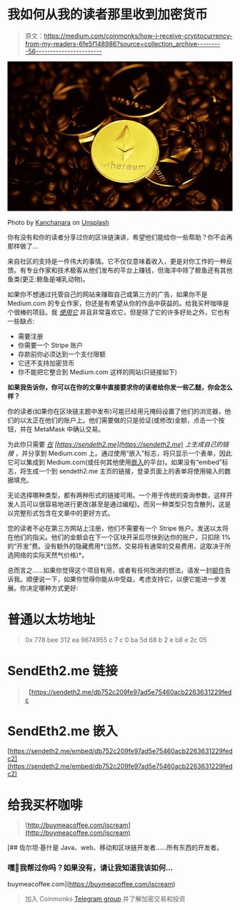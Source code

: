 # 我如何从我的读者那里收到加密货币

> 原文：<https://medium.com/coinmonks/how-i-receive-cryptocurrency-from-my-readers-6fe5f148986?source=collection_archive---------56----------------------->

![](img/85966f48d6ee06bc96aa26544878b091.png)

Photo by [Kanchanara](https://unsplash.com/@kanchanara?utm_source=medium&utm_medium=referral) on [Unsplash](https://unsplash.com?utm_source=medium&utm_medium=referral)

你有没有和你的读者分享过你的区块链演讲，希望他们能给你一些帮助？你不会再那样做了…

来自社区的支持是一件伟大的事情。它不仅仅意味着收入，更是对你工作的一种反馈。有专业作家和技术极客从他们发布的平台上赚钱，但海洋中除了鲸鱼还有其他鱼类(更正:鲸鱼是哺乳动物)。

如果你不想通过托管自己的网站来赚取自己或第三方的广告，如果你不是 Medium.com 的专业作家，你还是有希望从你的作品中获益的。给我买杯咖啡是个很棒的项目。我 [*使用它*](http://buymeacoffee.com/iscream) 并且非常喜欢它，但是除了它的许多好处之外，它也有一些缺点:

*   需要注册
*   你需要一个 Stripe 账户
*   存款前你必须达到一个支付限额
*   它还不支持加密货币
*   你不能把它整合到 Medium.com 这样的网站(只链接如下)

**如果我告诉你，你可以在你的文章中直接要求你的读者给你发一些乙醚，你会怎么样？**

你的读者(如果你在区块链主题中发布)可能已经用元掩码设置了他们的浏览器，他们的以太正在他们的账户上。他们需要做的只是验证(或修改)金额，点击一个按钮，并在 MetaMask 中确认交易。

为此你只需要 [*在*](https://sendeth2.me/generate) *[https://sendeth2.me](https://sendeth2.me) 上生成自己的链接* ，并分享到 Medium.com 上。通过使用“嵌入”标志，将只显示一个表单，因此它可以集成到 Medium.com(或任何其他使用[嵌入](https://embed.ly)的平台)。如果没有“embed”标志，将生成一个到 sendeth2.me 主页的链接，登录页面上的表单将使用输入的数据填充。

无论选择哪种类型，都有两种形式的链接可用。一个用于传统的查询参数，这样开发人员可以很容易地进行更改(甚至是通过编程)。而另一种类型只包含散列，这是以完整形式包含在文章中的更好方式。

您的读者不必在第三方网站上注册，他们不需要有一个 Stripe 帐户。发送以太将在他们的指尖。他们的金额会在下一个区块开采后尽快到达你的账户，只扣除 1%的“开发”费。没有额外的隐藏费用*(当然，交易将有通常的交易费用，这取决于所选网络的实际天然气价格)*。

总而言之……如果你觉得这个项目有用，或者有任何改进的想法，请发一封[邮件](mailto:kisshanzsa.software@gmail.com)告诉我。顺便说一下，如果你觉得你能从中受益，考虑支持它，以便它能进一步发展。你决定哪种方式更好:

# 普通以太坊地址

> 0x 778 bee 312 ea 9674955 c 7 c 0 ba 5d 68 b 2 e b8 e 2c 05

# SendEth2.me 链接

> 【https://sendeth2.me/db752c209fe97ad5e75460acb2263631229fedc 

# SendEth2.me 嵌入

[https://sendeth2.me/embed/db752c209fe97ad5e75460acb2263631229fedc2](https://sendeth2.me/embed/db752c209fe97ad5e75460acb2263631229fedc2)

# 给我买杯咖啡

> [http://buymeacoffee.com/iscream](http://buymeacoffee.com/iscream)

[](https://buymeacoffee.com/iscream) [## 佐尔坦·基什是 Java、web、移动和区块链开发者……所有东西的开发者。

### 嘿👋我帮过你吗？如果没有，请让我知道我该如何…

buymeacoffee.com](https://buymeacoffee.com/iscream) 

> 加入 Coinmonks [Telegram group](https://t.me/joinchat/Trz8jaxd6xEsBI4p) 并了解加密交易和投资